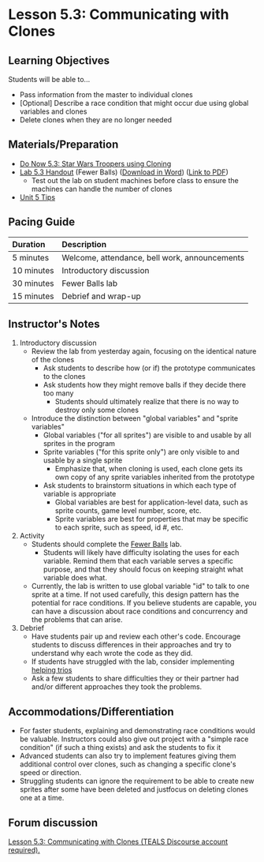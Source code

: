 # Lesson 5.3: Communicating with Clones

## Learning Objectives

Students will be able to...

* Pass information from the master to individual clones
* \[Optional\] Describe a race condition that might occur due using global variables and clones
* Delete clones when they are no longer needed

## Materials/Preparation

* [Do Now 5.3: Star Wars Troopers using Cloning](do_now_53.md)
* [Lab 5.3 Handout](lab_53.md) \(Fewer Balls\) \([Download in Word](https://github.com/TEALSK12/introduction-to-computer-science/raw/master/Unit%205%20Word/Lab%205.3%20Fewer%20Balls.docx)\) \([Link to PDF](https://github.com/TEALSK12/introduction-to-computer-science/raw/master/Unit%205%20PDF/Lab%205.3%20Fewer%20Balls.pdf)\)
  * Test out the lab on student machines before class to ensure the machines can handle the number of clones
* [Unit 5 Tips](https://github.com/TEALSK12/introduction-to-computer-science/tree/1b0bf53d1227fa78fa4316e79dd49375fd1c622d/unit_5_tips.md)

## Pacing Guide

| Duration | Description |
| :--- | :--- |
| 5 minutes | Welcome, attendance, bell work, announcements |
| 10 minutes | Introductory discussion |
| 30 minutes | Fewer Balls lab |
| 15 minutes | Debrief and wrap-up |

## Instructor's Notes

1. Introductory discussion
   * Review the lab from yesterday again, focusing on the identical nature of the clones
     * Ask students to describe how \(or if\) the prototype communicates to the clones
     * Ask students how they might remove balls if they decide there too many
       * Students should ultimately realize that there is no way to destroy only some clones
   * Introduce the distinction between "global variables" and "sprite variables"
     * Global variables \("for all sprites"\) are visible to and usable by all sprites in the program
     * Sprite variables \("for this sprite only"\) are only visible to and usable by a single sprite
       * Emphasize that, when cloning is used, each clone gets its own copy of any sprite variables inherited from the prototype
     * Ask students to brainstorm situations in which each type of variable is appropriate
       * Global variables are best for application-level data, such as sprite counts, game level number, score, etc.
       * Sprite variables are best for properties that may be specific to each sprite, such as speed, id \#, etc.
2. Activity
   * Students should complete the [Fewer Balls](lab_53.md) lab.
     * Students will likely have difficulty isolating the uses for each variable.  Remind them that each variable serves a specific purpose, and that they should focus on keeping straight what variable does what.
   * Currently, the lab is written to use global variable "id" to talk to one sprite at a time. If not used carefully, this design pattern has the potential for race conditions. If you believe students are capable, you can have a discussion about race conditions and concurrency and the problems that can arise.
3. Debrief
   * Have students pair up and review each other's code.  Encourage students to discuss differences in their approaches and try to understand why each wrote the code as they did.
   * If students have struggled with the lab, consider implementing [helping trios](https://github.com/TEALSK12/introduction-to-computer-science/blob/master/Unit%201%20Word/Helping%20Trios.docx?raw=true)
   * Ask a few students to share difficulties they or their partner had and/or different approaches they took the problems.

## Accommodations/Differentiation

* For faster students, explaining and demonstrating race conditions would be valuable. Instructors could also give out project with a "simple race condition" \(if such a thing exists\) and ask the students to fix it
* Advanced students can also try to implement features giving them additional control over clones, such as changing a specific clone's speed or direction.
* Struggling students can ignore the requirement to be able to create new sprites after some have been deleted and justfocus on deleting clones one at a time.

## Forum discussion

 [Lesson 5.3: Communicating with Clones \(TEALS Discourse account required\).](http://forums.tealsk12.org/c/intro-unit-5-cloning/lesson-5-3-communicating-with-cloneslesson-5-3-c)

